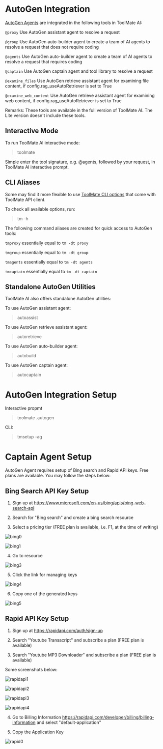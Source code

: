 # AutoGen Integration

[AutoGen Agents](https://ag2.ai/) are integrated in the following tools in ToolMate AI:

`@proxy` Use AutoGen assistant agent to resolve a request

`@group` Use AutoGen auto-builder agent to create a team of AI agents to resolve a request that does not require coding

`@agents` Use AutoGen auto-builder agent to create a team of AI agents to resolve a request that requires coding

`@captain` Use AutoGen captain agent and tool library to resolve a request

`@examine_files` Use AutoGen retrieve assistant agent for examining file content, if config.rag_useAutoRetriever is set to True

`@examine_web_content` Use AutoGen retrieve assistant agent for examining web content, if config.rag_useAutoRetriever is set to True

Remarks: These tools are available in the full version of ToolMate AI.  The Lite version doesn't include these tools.

## Interactive Mode

To run ToolMate AI interactive mode:

> toolmate

Simple enter the tool signature, e.g. @agents, followed by your request, in ToolMate AI interactive prompt.

## CLI Aliases

Some may find it more flexible to use [ToolMate CLI options](https://github.com/eliranwong/toolmate/blob/main/package/toolmate/docs/ToolMate%20API%20Server.md) that come with ToolMate API client.

To check all available options, run:

> tm -h

The following command aliases are created for quick access to AutoGen tools:

`tmproxy` essentially equal to `tm -dt proxy`

`tmgroup` essentially equal to `tm -dt group`

`tmagents` essentially equal to `tm -dt agents`

`tmcaptain` essentially equal to `tm -dt captain`

## Standalone AutoGen Utilities

ToolMate AI also offers standalone AutoGen utilities:

To use AutoGen assistant agent:

> autoassist

To use AutoGen retrieve assistant agent:

> autoretrieve

To use AutoGen auto-builder agent:

> autobuild

To use AutoGen captain agent:

> autocaptain

# AutoGen Integration Setup

Interactive propmt

> toolmate .autogen

CLI:

> tmsetup -ag

# Captain Agent Setup

AutoGen Agent requires setup of Bing search and Rapid API keys.  Free plans are available.  You may follow the steps below:

## Bing Search API Key Setup

1. Sign up at https://www.microsoft.com/en-us/bing/apis/bing-web-search-api

2. Search for "Bing search" and create a bing search resource

3. Select a pricing tier (FREE plan is available, i.e. F1, at the time of writing)

![bing0](https://github.com/user-attachments/assets/d5e4a577-c0bd-4c22-8cdb-5a0e766506c1)

![bing1](https://github.com/user-attachments/assets/e4b95e19-ddfe-40e8-9aea-00b62d5be52f)

4. Go to resource

![bing3](https://github.com/user-attachments/assets/fa50eb54-5ed6-4fb2-9a25-33348c378e31)

5. Click the link for managing keys

![bing4](https://github.com/user-attachments/assets/eb7c249a-53a1-4233-b18b-3c43b44bed10)

6. Copy one of the generated keys

![bing5](https://github.com/user-attachments/assets/7e8ca6b2-f4ba-47b1-bba5-b2ca83039013)


## Rapid API Key Setup

1. Sign up at https://rapidapi.com/auth/sign-up

2. Search "Youtube Transacript" and subscribe a plan (FREE plan is available)

3. Search "Youtube MP3 Downloader" and subscribe a plan (FREE plan is available)

Some screenshots below:

![rapidapi1](https://github.com/user-attachments/assets/a24c233b-c0df-422d-b0cf-994c3bfd7cd6)

![rapidapi2](https://github.com/user-attachments/assets/3fc6f1d7-7a4f-44ae-890e-119a6d74fde7)

![rapidapi3](https://github.com/user-attachments/assets/2354f98d-5d20-459c-af17-be9bbea4f2a1)

![rapidapi4](https://github.com/user-attachments/assets/14ee9e49-f26c-43c4-8550-fb4cef740a08)

4. Go to Billing Information https://rapidapi.com/developer/billing/billing-information and select "default-application"

5. Copy the Application Key

![rapid0](https://github.com/user-attachments/assets/35db1ba6-221b-49db-9538-32ca625108d0)
